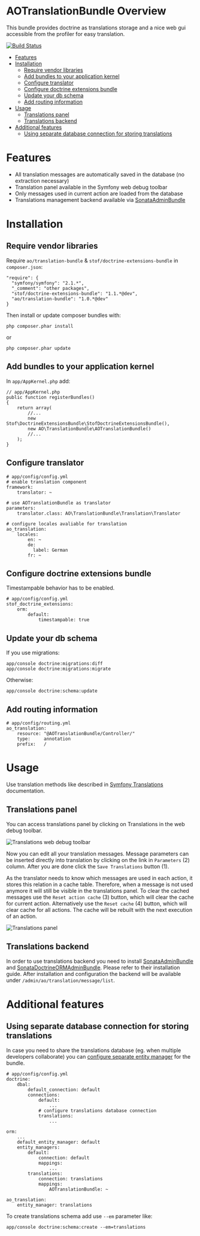 AOTranslationBundle Overview
============================

This bundle provides doctrine as translations storage and a nice web gui accessible from the profiler for easy translation.

[![Build Status](https://secure.travis-ci.org/adrianolek/AOTranslationBundle.png)](http://travis-ci.org/adrianolek/AOTranslationBundle)

* [Features](#features)
* [Installation](#installation)
  * [Require vendor libraries](#require-vendor-libraries)
  * [Add bundles to your application kernel](#add-bundles-to-your-application-kernel)
  * [Configure translator](#configure-translator)
  * [Configure doctrine extensions bundle](#configure-doctrine-extensions-bundle)
  * [Update your db schema](#update-your-db-schema)
  * [Add routing information](#add-routing-information)
* [Usage](#usage)
  * [Translations panel](#translations-panel)
  * [Translations backend](#translations-backend)
* [Additional features](#additional-features)
  * [Using separate database connection for storing translations](#use-separate-database-connection-for-storing-translations)

Features
========

* All translation messages are automatically saved in the database (no extraction necessary)
* Translation panel available in the Symfony web debug toolbar
* Only messages used in current action are loaded from the database
* Translations management backend available via [SonataAdminBundle](https://github.com/sonata-project/SonataAdminBundle)

Installation
============

Require vendor libraries
------------------------

Require `ao/translation-bundle` & `stof/doctrine-extensions-bundle` in `composer.json`:

    "require": {
      "symfony/symfony": "2.1.*",
      "_comment": "other packages",
      "stof/doctrine-extensions-bundle": "1.1.*@dev",
      "ao/translation-bundle": "1.0.*@dev"
    }

Then install or update composer bundles with:

    php composer.phar install
    
or

    php composer.phar update

Add bundles to your application kernel
--------------------------------------

In `app/AppKernel.php` add:

    // app/AppKernel.php
    public function registerBundles()
    {
        return array(
            //...
            new Stof\DoctrineExtensionsBundle\StofDoctrineExtensionsBundle(),
            new AO\TranslationBundle\AOTranslationBundle()
            //...
        );
    }

Configure translator
--------------------

    # app/config/config.yml
    # enable translation component
    framework:
        translator: ~
    
    # use AOTranslationBundle as translator
    parameters:
        translator.class: AO\TranslationBundle\Translation\Translator
    
    # configure locales avaliable for translation 
    ao_translation:
        locales:
            en: ~
            de:
              label: German
            fr: ~
            
Configure doctrine extensions bundle
------------------------------------

Timestampable behavior has to be enabled.

    # app/config/config.yml
    stof_doctrine_extensions:
        orm:
            default:
                timestampable: true

Update your db schema
---------------------

If you use migrations:

    app/console doctrine:migrations:diff
    app/console doctrine:migrations:migrate


Otherwise:

    app/console doctrine:schema:update
    
Add routing information
-----------------------
    
    # app/config/routing.yml
    ao_translation:
        resource: "@AOTranslationBundle/Controller/"
        type:     annotation
        prefix:   / 

Usage
=====

Use translation methods like described in [Symfony Translations](http://symfony.com/doc/current/book/translation.html) documentation.

Translations panel
------------------

You can access translations panel by clicking on Translations in the web debug toolbar.

![Translations web debug toolbar](https://raw.github.com/adrianolek/AOTranslationBundle/master/Resources/doc/img/profiler.png)

Now you can edit all your translation messages.
Message parameters can be inserted directly into translation by clicking on the link in `Parameters` (2) column.
After you are done click the `Save Translations` button (1).

As the translator needs to know which messages are used in each action, it stores this relation in a cache table.
Therefore, when a message is not used anymore it will still be visible in the translations panel.
To clear the cached messages use the `Reset action cache` (3) button, which will clear the cache for current action.
Alternatively use the `Reset cache` (4) button, which will clear cache for all actions.
The cache will be rebuilt with the next execution of an action.

![Translations panel](https://raw.github.com/adrianolek/AOTranslationBundle/master/Resources/doc/img/panel.png)

Translations backend
--------------------

In order to use translations backend you need to install [SonataAdminBundle](http://sonata-project.org/bundles/admin/master/doc/index.html) and [SonataDoctrineORMAdminBundle](http://sonata-project.org/bundles/doctrine-orm-admin/master/doc/index.html).
Please refer to their installation guide.
After installation and configuration the backend will be available under `/admin/ao/translation/message/list`.

Additional features
===================

Using separate database connection for storing translations
------------------------------------------------------------

In case you need to share the translations database (eg. when multiple developers collaborate) you can [configure separate entity manager](http://symfony.com/doc/current/cookbook/doctrine/multiple_entity_managers.html) for the bundle.

    # app/config/config.yml
    doctrine:
        dbal:
            default_connection: default
            connections:
                default:
                    ...
                # configure translations database connection
                translations:
                    ...
                    
    orm:
        ...
        default_entity_manager: default
        entity_managers:
            default:
                connection: default
                mappings:
                    ...
            translations:
                connection: translations
                mappings:
                    AOTranslationBundle: ~
                    
    ao_translation:
        entity_manager: translations

To create translations schema add use `--em` parameter like:

    app/console doctrine:schema:create --em=translations